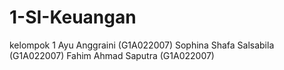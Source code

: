 # 1-SI-Keuangan
kelompok 1
Ayu Anggraini            (G1A022007)
Sophina Shafa Salsabila  (G1A022007)
Fahim Ahmad Saputra      (G1A022007)
